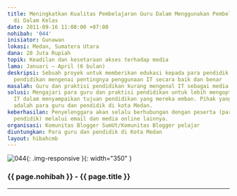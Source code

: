 ```yaml
---
title: Meningkatkan Kualitas Pembelajaran Guru Dalam Menggunakan Pembelajaran ICT
  di Dalam Kelas
date: 2011-09-16 11:08:00 +07:00
nohibah: '044'
inisiator: Gunawan
lokasi: Medan, Sumatera Utara
dana: 28 Juta Rupiah
topik: Keadilan dan kesetaraan akses terhadap media
lama: Januari – April (6 bulan)
deskripsi: Sebuah proyek untuk memberikan edukasi kepada para pendidik dan praktisi
  pendidikan mengenai pentingnya penggunaan IT secara baik dan benar
masalah: Guru dan praktisi pendidikan kurang mengenal IT sebagai media pembelajaran
solusi: Mengajari para guru dan praktisi pendidikan untuk lebih mengoptimalkan penggunaan
  IT dalam menyampaikan tujuan pendidikan yang mereka emban. Pihak yang akan diuntungkan
  adalah para guru dan pendidik di kota Medan.
keberhasilan: Penyelenggara akan selalu berhubungan dengan peserta (para guru dan
  pendidik) melalui email dan media online lainnya.
organisasi: Komunitas Blogger SumUt/Komunitas Blogger pelajar
diuntungkan: Para guru dan pendidik di Kota Medan
layout: hibahcmb
---
```


![044](/static/img/hibahcmb/044.png){: .img-responsive }{: width="350" }

### {{ page.nohibah }} - {{ page.title }}

---

